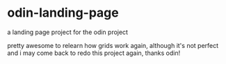 # odin-landing-page
a landing page project for the odin project

pretty awesome to relearn how grids work again, although it's not perfect and i may come back to redo this project again, thanks odin!
